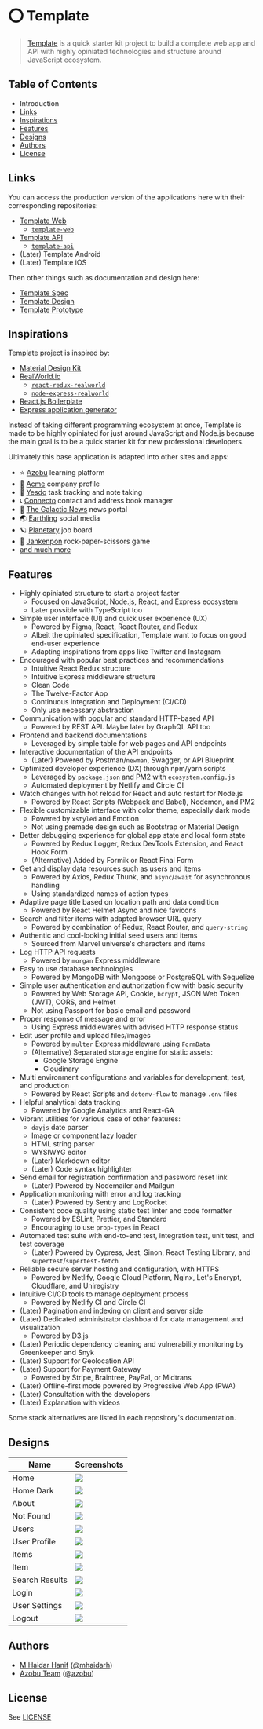 # ⭕ Template

> [Template](https://github.com/azobu-projects/template) is a quick starter kit project to build a complete web app and API with highly opiniated technologies and structure around JavaScript ecosystem.

## Table of Contents

- Introduction
- [Links](#links)
- [Inspirations](#inspirations)
- [Features](#features)
- [Designs](#designs)
- [Authors](#authors)
- [License](#license)

## Links

You can access the production version of the applications here with their corresponding repositories:

- [Template Web](https://template.azobu.com)
  - [`template-web`](https://github.com/azobu-projects/template-web)
- [Template API](https://api.template.azobu.com)
  - [`template-api`](https://github.com/azobu-projects/template-api)
- (Later) Template Android
- (Later) Template iOS

Then other things such as documentation and design here:

- [Template Spec](SPECIFICATIONS.md)
- [Template Design](https://figma.com/file/gyEXMrNXwVEBfdrSkJlJYV/Template?node-id=450%3A2)
- [Template Prototype](https://figma.com/proto/gyEXMrNXwVEBfdrSkJlJYV/Template?node-id=452%3A2&scaling=min-zoom)

## Inspirations

Template project is inspired by:

- [Material Design Kit](https://materialdesignkit.com)
- [RealWorld.io](https://github.com/gothinkster/realworld)
  - [`react-redux-realworld`](https://github.com/gothinkster/react-redux-realworld-example-app)
  - [`node-express-realworld`](https://github.com/gothinkster/node-express-realworld-example-app)
- [React.js Boilerplate](https://reactboilerplate.com)
- [Express application generator](https://expressjs.com/en/starter/generator.html)

Instead of taking different programming ecosystem at once, Template is made to be highly opiniated for just around JavaScript and Node.js because the main goal is to be a quick starter kit for new professional developers.

Ultimately this base application is adapted into other sites and apps:

- ⭐ [Azobu](https://azobu.com) learning platform
- 🗼 [Acme](https://acme.azobu.com) company profile
- 📝 [Yesdo](https://yesdo.azobu.com) task tracking and note taking
- 📞 [Connecto](https://connecto.azobu.com) contact and address book manager
- 🌌 [The Galactic News](https://thegalacticnews.azobu.com) news portal
- 🌏 [Earthling](https://earthling.azobu.com) social media
- 🪐 [Planetary](https://planetary.azobu.com) job board
- 👋 [Jankenpon](https://jankenpon.azobu.com) rock-paper-scissors game
- [and much more](https://azobu.com/projects)

## Features

- Highly opiniated structure to start a project faster
  - Focused on JavaScript, Node.js, React, and Express ecosystem
  - Later possible with TypeScript too
- Simple user interface (UI) and quick user experience (UX)
  - Powered by Figma, React, React Router, and Redux
  - Albeit the opiniated specification, Template want to focus on good end-user experience
  - Adapting inspirations from apps like Twitter and Instagram
- Encouraged with popular best practices and recommendations
  - Intuitive React Redux structure
  - Intuitive Express middleware structure
  - Clean Code
  - The Twelve-Factor App
  - Continuous Integration and Deployment (CI/CD)
  - Only use necessary abstraction
- Communication with popular and standard HTTP-based API
  - Powered by REST API. Maybe later by GraphQL API too
- Frontend and backend documentations
  - Leveraged by simple table for web pages and API endpoints
- Interactive documentation of the API endpoints
  - (Later) Powered by Postman/`newman`, Swagger, or API Blueprint
- Optimized developer experience (DX) through npm/yarn scripts
  - Leveraged by `package.json` and PM2 with `ecosystem.config.js`
  - Automated deployment by Netlify and Circle CI
- Watch changes with hot reload for React and auto restart for Node.js
  - Powered by React Scripts (Webpack and Babel), Nodemon, and PM2
- Flexible customizable interface with color theme, especially dark mode
  - Powered by `xstyled` and Emotion
  - Not using premade design such as Bootstrap or Material Design
- Better debugging experience for global app state and local form state
  - Powered by Redux Logger, Redux DevTools Extension, and React Hook Form
  - (Alternative) Added by Formik or React Final Form
- Get and display data resources such as users and items
  - Powered by Axios, Redux Thunk, and `async`/`await` for asynchronous handling
  - Using standardized names of action types
- Adaptive page title based on location path and data condition
  - Powered by React Helmet Async and nice favicons
- Search and filter items with adapted browser URL query
  - Powered by combination of Redux, React Router, and `query-string`
- Authentic and cool-looking initial seed users and items
  - Sourced from Marvel universe's characters and items
- Log HTTP API requests
  - Powered by `morgan` Express middleware
- Easy to use database technologies
  - Powered by MongoDB with Mongoose or PostgreSQL with Sequelize
- Simple user authentication and authorization flow with basic security
  - Powered by Web Storage API, Cookie, `bcrypt`, JSON Web Token (JWT), CORS, and Helmet
  - Not using Passport for basic email and password
- Proper response of message and error
  - Using Express middlewares with advised HTTP response status
- Edit user profile and upload files/images
  - Powered by `multer` Express middleware using `FormData`
  - (Alternative) Separated storage engine for static assets:
    - Google Storage Engine
    - Cloudinary
- Multi environment configurations and variables for development, test, and production
  - Powered by React Scripts and `dotenv-flow` to manage `.env` files
- Helpful analytical data tracking
  - Powered by Google Analytics and React-GA
- Vibrant utilities for various case of other features:
  - `dayjs` date parser
  - Image or component lazy loader
  - HTML string parser
  - WYSIWYG editor
  - (Later) Markdown editor
  - (Later) Code syntax highlighter
- Send email for registration confirmation and password reset link
  - (Later) Powered by Nodemailer and Mailgun
- Application monitoring with error and log tracking
  - (Later) Powered by Sentry and LogRocket
- Consistent code quality using static test linter and code formatter
  - Powered by ESLint, Prettier, and Standard
  - Encouraging to use `prop-types` in React
- Automated test suite with end-to-end test, integration test, unit test, and test coverage
  - (Later) Powered by Cypress, Jest, Sinon, React Testing Library, and `supertest`/`supertest-fetch`
- Reliable secure server hosting and configuration, with HTTPS
  - Powered by Netlify, Google Cloud Platform, Nginx, Let's Encrypt, Cloudflare, and Uniregistry
- Intuitive CI/CD tools to manage deployment process
  - Powered by Netlify CI and Circle CI
- (Later) Pagination and indexing on client and server side
- (Later) Dedicated administrator dashboard for data management and visualization
  - Powered by D3.js
- (Later) Periodic dependency cleaning and vulnerability monitoring by Greenkeeper and Snyk
- (Later) Support for Geolocation API
- (Later) Support for Payment Gateway
  - Powered by Stripe, Braintree, PayPal, or Midtrans
- (Later) Offline-first mode powered by Progressive Web App (PWA)
- (Later) Consultation with the developers
- (Later) Explanation with videos

Some stack alternatives are listed in each repository's documentation.

## Designs

| Name           | Screenshots                                  |
| -------------- | -------------------------------------------- |
| Home           | ![](screenshots/template-home.jpg)           |
| Home Dark      | ![](screenshots/template-home-dark.jpg)      |
| About          | ![](screenshots/template-about.jpg)          |
| Not Found      | ![](screenshots/template-not-found.jpg)      |
| Users          | ![](screenshots/template-users.jpg)          |
| User Profile   | ![](screenshots/template-user-profile.jpg)   |
| Items          | ![](screenshots/template-items.jpg)          |
| Item           | ![](screenshots/template-item.jpg)           |
| Search Results | ![](screenshots/template-search-results.jpg) |
| Login          | ![](screenshots/template-login.jpg)          |
| User Settings  | ![](screenshots/template-user-settings.jpg)  |
| Logout         | ![](screenshots/template-logout.jpg)         |

## Authors

- [M Haidar Hanif](https://mhaidarhanif.com) ([@mhaidarh](https://github.com/mhaidarh))
- [Azobu Team](https://azobu.com) ([@azobu](https://github.com/azobu))

## License

See [LICENSE](./LICENSE)
